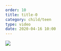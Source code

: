 ```yaml
---
order: 10
title: title-0
category: child/teen
type: video
date: 2020-04-16 10:00
---
```


[![](../../static/images/coping-sadness-cover.webp)](../../static/videos/coping-sadness.mp4)